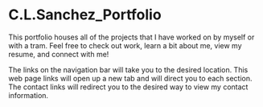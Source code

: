 # C.L.Sanchez_Portfolio

This portfolio houses all of the projects that I have worked on by myself or with a tram. Feel free to check out work, learn a bit about me, view my resume, and connect with me!

The links on the navigation bar will take you to the desired location. This web page links will open up a new tab and will direct you to each section. The contact links will redirect you to the desired way to view my contact information.
